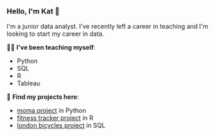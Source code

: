 ### Hello, I'm Kat 👋

I'm a junior data analyst. I've recently left a career in teaching and I'm looking to start my career in data.

👩‍🎓 **I've been teaching myself**:
* Python
* SQL
* R
* Tableau
  
🔎 **Find my projects here**:
* [moma project](https://github.com/katbates/moma-project) in Python
* [fitness tracker project](https://github.com/katbates/fitness-tracker) in R
* [london bicycles project](https://github.com/katbates/london-bicycles) in SQL 
